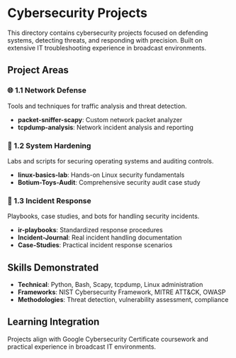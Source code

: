 # Cybersecurity Projects

This directory contains cybersecurity projects focused on defending systems, detecting threats, and responding with precision. Built on extensive IT troubleshooting experience in broadcast environments.

## Project Areas

### 🌐 1.1 Network Defense
Tools and techniques for traffic analysis and threat detection.
- **packet-sniffer-scapy**: Custom network packet analyzer
- **tcpdump-analysis**: Network incident analysis and reporting

### 🔧 1.2 System Hardening
Labs and scripts for securing operating systems and auditing controls.
- **linux-basics-lab**: Hands-on Linux security fundamentals
- **Botium-Toys-Audit**: Comprehensive security audit case study

### 🚨 1.3 Incident Response
Playbooks, case studies, and bots for handling security incidents.
- **ir-playbooks**: Standardized response procedures
- **Incident-Journal**: Real incident handling documentation
- **Case-Studies**: Practical incident response scenarios

## Skills Demonstrated

- **Technical**: Python, Bash, Scapy, tcpdump, Linux administration
- **Frameworks**: NIST Cybersecurity Framework, MITRE ATT&CK, OWASP
- **Methodologies**: Threat detection, vulnerability assessment, compliance

## Learning Integration

Projects align with Google Cybersecurity Certificate coursework and practical experience in broadcast IT environments.